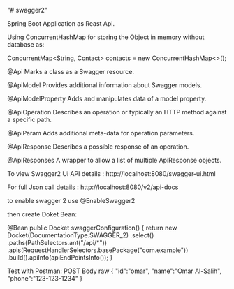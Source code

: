 "# swagger2" 

Spring Boot Application as Reast Api.

Using ConcurrentHashMap for storing the Object in memory without database as:

ConcurrentMap<String, Contact> contacts = new ConcurrentHashMap<>();

@Api	Marks a class as a Swagger resource.

@ApiModel	Provides additional information about Swagger models.

@ApiModelProperty	Adds and manipulates data of a model property.

@ApiOperation	Describes an operation or typically an HTTP method against a specific path.

@ApiParam	Adds additional meta-data for operation parameters.

@ApiResponse	Describes a possible response of an operation.

@ApiResponses	A wrapper to allow a list of multiple ApiResponse objects.


To view Swagger2 Ui API details : http://localhost:8080/swagger-ui.html

For full Json call details : http://localhost:8080/v2/api-docs

to enable swagger 2 use @EnableSwagger2

then create Doket Bean:

@Bean
public Docket swaggerConfiguration() {
return new Docket(DocumentationType.SWAGGER_2)
.select()
.paths(PathSelectors.ant("/api/*"))
.apis(RequestHandlerSelectors.basePackage("com.example"))
.build().apiInfo(apiEndPointsInfo());
}

Test with Postman:
POST
Body
raw
{
	"id":"omar",
	"name":"Omar Al-Salih",
	"phone":"123-123-1234"
}